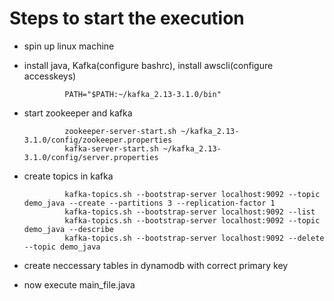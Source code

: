 Steps to start the execution
=======
*    spin up linux machine
*    install java, Kafka(configure bashrc), install awscli(configure accesskeys)

                  PATH="$PATH:~/kafka_2.13-3.1.0/bin"
*    start zookeeper and kafka
  
                  zookeeper-server-start.sh ~/kafka_2.13-3.1.0/config/zookeeper.properties
                  kafka-server-start.sh ~/kafka_2.13-3.1.0/config/server.properties
*    create topics in kafka
  
                  kafka-topics.sh --bootstrap-server localhost:9092 --topic demo_java --create --partitions 3 --replication-factor 1
                  kafka-topics.sh --bootstrap-server localhost:9092 --list
                  kafka-topics.sh --bootstrap-server localhost:9092 --topic demo_java --describe
                  kafka-topics.sh --bootstrap-server localhost:9092 --delete --topic demo_java
     
*    create neccessary tables in dynamodb with correct primary key
*    now execute main_file.java





